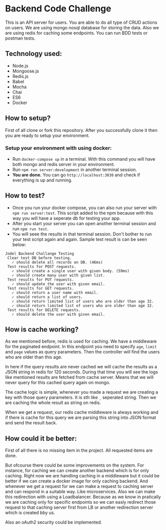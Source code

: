 # Backend Code Challenge

This is an API server for users. You are able to do all type of CRUD actions on users. We are using mongo nosql database for storing the data. Also we are using redis for caching some endpoints. You can run BDD tests or postman tests.

## Technology used:
* Node.js
* Mongoose.js
* Redis.js
* Babel
* Mocha
* Chai
* ES6
* Docker

## How to setup?

First of all clone or fork this repository. After you successfully clone it then you are ready to setup your environment.

### Setup your environment with using docker:
* Run `docker-compose up` in a terminal. With this command you will have both mongo and redis server in your environment.
* Run `npm run server:development` in another terminal session.
* **You are done.** You can go `http://localhost:3030` and check if everything is up and running.

## How to test?
* Once you run your docker compose, you can also run your server with `npm run server:test`. This script added to the npm because with this way you will have a seperate db for testing your app.
* After you start your server you can open another terminal session and run `npm run test`.
* You will seee the results in that terminal session. Don't bother to run your test script again and again. Sample test result is can be seen below:

```
Jodel Backend Challange Testing
 Clear test DB before testing.
   ✓ should delete all records on DB. (46ms)
 Test results for POST requests.
   ✓ should create a single user with given body. (59ms)
   ✓ should create many user with given list.
 Test results for PUT requests.
   ✓ should update the user with given email.
 Test results for GET requests.
   ✓ should return a user name with email.
   ✓ should return a list of users.
   ✓ should return limited list of users who are older than age 32.
   ✓ should return limited list of users who are older than age 32.
 Test results for DELETE requests.
   ✓ should delete the user with given email.
```

## How is cache working?
As we mentioned before, redis is used for caching. We have a middleware for the paginated endpoint. In this endpoint you need to specify `age`, `limit` and `page` values as query parameters. Then the controller will find the users who are older than this age.

In here if the query results are never cached we will cache the results as a JSON string in redis for 120 seconds. During that time you will see the logs like mentioned results are fetched from cache server. Means that we will never query for this cached query again on mongo.

The cache logic is simple, whenever you made a request we are creating a key with those query parameters. It is sth like `_` seperated string. Then we are caching the whole result as string on redis. 

When we get a request, our redis cache middleware is always working and if there is cache for this query we are parsing this string into JSON format and send the result back.

## How could it be better:
First of all there is no missing item in the project. All requested items are done.

But ofcourse there could be some improvements on the system. For instance, for caching we can create another backend which is for only caching. Right now we are handling caching in a middleware but it could be better if we can create a docker image for only caching backend. And whenever we get a request for we can make a request to caching server and can respond in a suitable way. Like microservices. Also we can make this redirection with using a Loadbalancer. Because as we know in pratically we are caching only for specific endpoints so we can easly redirect those request to that caching server first from LB or another redirection server which is created bby us.

Also an oAuth2 security could be implemented.